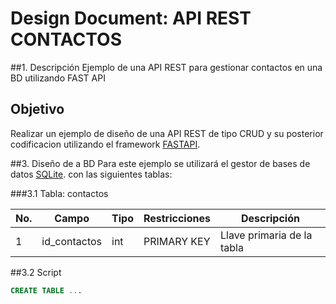 # Design Document: API REST CONTACTOS

##1. Descripción
Ejemplo de una API REST para gestionar contactos en una BD utilizando FAST API

## Objetivo
Realizar un ejemplo de diseño de una API REST de tipo CRUD y su posterior codificacion utilizando el framework [FASTAPI](https://fastapi.tiangolo.com/).

##3. Diseño de a BD
Para este ejemplo se utilizará el gestor de bases de datos [SQLite](https://sqlite.org). con las siguientes tablas:

###3.1 Tabla: contactos

|No.|Campo|Tipo|Restricciones|Descripción|
|--|--|--|--|--|
|1|id_contactos|int|PRIMARY KEY|Llave primaria de la tabla|

##3.2 Script

```sql 
CREATE TABLE ...
```

